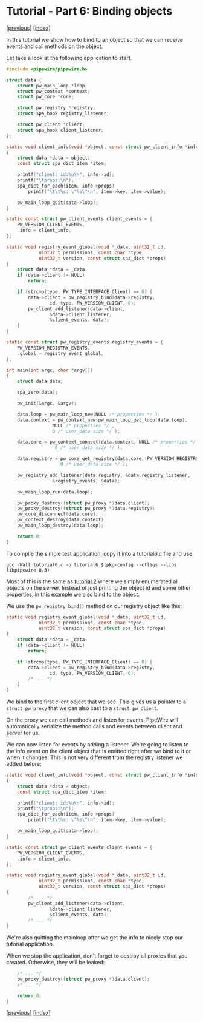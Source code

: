 # Tutorial - Part 6: Binding objects

[[previous]](tutorial5.md) [[index]](tutorial-index.md)

In this tutorial we show how to bind to an object so that we can
receive events and call methods on the object.

Let take a look at the following application to start.

```c
#include <pipewire/pipewire.h>

struct data {
	struct pw_main_loop *loop;
	struct pw_context *context;
	struct pw_core *core;

	struct pw_registry *registry;
	struct spa_hook registry_listener;

	struct pw_client *client;
	struct spa_hook client_listener;
};

static void client_info(void *object, const struct pw_client_info *info)
{
	struct data *data = object;
	const struct spa_dict_item *item;

	printf("client: id:%u\n", info->id);
	printf("\tprops:\n");
	spa_dict_for_each(item, info->props)
		printf("\t\t%s: \"%s\"\n", item->key, item->value);

	pw_main_loop_quit(data->loop);
}

static const struct pw_client_events client_events = {
	PW_VERSION_CLIENT_EVENTS,
	.info = client_info,
};

static void registry_event_global(void *_data, uint32_t id,
			uint32_t permissions, const char *type,
			uint32_t version, const struct spa_dict *props)
{
	struct data *data = _data;
	if (data->client != NULL)
		return;

	if (strcmp(type, PW_TYPE_INTERFACE_Client) == 0) {
		data->client = pw_registry_bind(data->registry,
				id, type, PW_VERSION_CLIENT, 0);
		pw_client_add_listener(data->client,
				&data->client_listener,
				&client_events, data);
	}
}

static const struct pw_registry_events registry_events = {
	PW_VERSION_REGISTRY_EVENTS,
	.global = registry_event_global,
};

int main(int argc, char *argv[])
{
	struct data data;

	spa_zero(data);

	pw_init(&argc, &argv);

	data.loop = pw_main_loop_new(NULL /* properties */ );
	data.context = pw_context_new(pw_main_loop_get_loop(data.loop),
				 NULL /* properties */ ,
				 0 /* user_data size */ );

	data.core = pw_context_connect(data.context, NULL /* properties */ ,
				  0 /* user_data size */ );

	data.registry = pw_core_get_registry(data.core, PW_VERSION_REGISTRY,
					0 /* user_data size */ );

	pw_registry_add_listener(data.registry, &data.registry_listener,
				 &registry_events, &data);

	pw_main_loop_run(data.loop);

	pw_proxy_destroy((struct pw_proxy *)data.client);
	pw_proxy_destroy((struct pw_proxy *)data.registry);
	pw_core_disconnect(data.core);
	pw_context_destroy(data.context);
	pw_main_loop_destroy(data.loop);

	return 0;
}
```

To compile the simple test application, copy it into a tutorial6.c file and
use:

```
gcc -Wall tutorial6.c -o tutorial6 $(pkg-config --cflags --libs libpipewire-0.3)
```

Most of this is the same as [tutorial 2](tutorial2.md) where we simply
enumerated all objects on the server. Instead of just printing the object
id and some other properties, in this example we also bind to the object.

We use the `pw_registry_bind()` method on our registry object like this:

```c
static void registry_event_global(void *_data, uint32_t id,
			uint32_t permissions, const char *type,
			uint32_t version, const struct spa_dict *props)
{
	struct data *data = _data;
	if (data->client != NULL)
		return;

	if (strcmp(type, PW_TYPE_INTERFACE_Client) == 0) {
		data->client = pw_registry_bind(data->registry,
				id, type, PW_VERSION_CLIENT, 0);
		/* ... */
	}
}
```

We bind to the first client object that we see. This gives us a pointer
to a `struct pw_proxy` that we can also cast to a `struct pw_client`.

On the proxy we can call methods and listen for events. PipeWire will
automatically serialize the method calls and events between client and
server for us.

We can now listen for events by adding a listener. We're going to
listen to the info event on the client object that is emitted right
after we bind to it or when it changes. This is not very different
from the registry listener we added before:

```c
static void client_info(void *object, const struct pw_client_info *info)
{
	struct data *data = object;
	const struct spa_dict_item *item;

	printf("client: id:%u\n", info->id);
	printf("\tprops:\n");
	spa_dict_for_each(item, info->props)
		printf("\t\t%s: \"%s\"\n", item->key, item->value);

	pw_main_loop_quit(data->loop);
}

static const struct pw_client_events client_events = {
	PW_VERSION_CLIENT_EVENTS,
	.info = client_info,
};

static void registry_event_global(void *_data, uint32_t id,
			uint32_t permissions, const char *type,
			uint32_t version, const struct spa_dict *props)
{
		/* ... */
		pw_client_add_listener(data->client,
				&data->client_listener,
				&client_events, data);
		/* ... */
}
```

We're also quitting the mainloop after we get the info to nicely stop
our tutorial application.

When we stop the application, don't forget to destroy all proxies that
you created. Otherwise, they will be leaked:

```c
	/* ... */
	pw_proxy_destroy((struct pw_proxy *)data.client);
	/* ... */

	return 0;
}
```

[[previous]](tutorial5.md) [[index]](tutorial-index.md)
